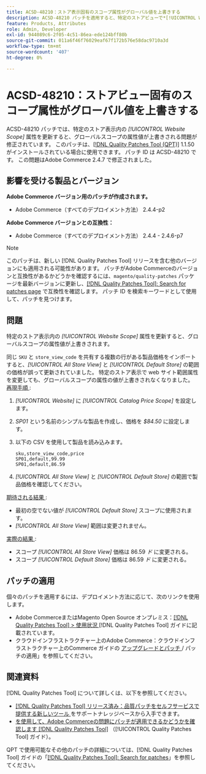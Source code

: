 ```yaml
---
title: ACSD-48210：ストア表示固有のスコープ属性がグローバル値を上書きする
description: ACSD-48210 パッチを適用すると、特定のストアビューで*[!UICONTROL Website Scope]*属性を更新するとグローバルスコープの属性値が上書きされるというAdobe Commerceの問題が修正されます。
feature: Products, Attributes
role: Admin, Developer
exl-id: 944089c6-2f05-4c51-86ea-ede124bff80b
source-git-commit: 011a6f46f76029eaf67f172b576e58dac9710a3d
workflow-type: tm+mt
source-wordcount: '407'
ht-degree: 0%

---
```


# ACSD-48210：ストアビュー固有のスコープ属性がグローバル値を上書きする

ACSD-48210 パッチでは、特定のストア表示内の *[!UICONTROL Website Scope]* 属性を更新すると、グローバルスコープの属性値が上書きされる問題が修正されています。 このパッチは、[[!DNL Quality Patches Tool (QPT)]](https://experienceleague.adobe.com/ja/docs/commerce-operations/tools/quality-patches-tool/quality-patches-tool-to-self-serve-quality-patches) 1.1.50 がインストールされている場合に使用できます。 パッチ ID は ACSD-48210 です。 この問題はAdobe Commerce 2.4.7 で修正されました。

## 影響を受ける製品とバージョン

**Adobe Commerce バージョン用のパッチが作成されます。**

* Adobe Commerce（すべてのデプロイメント方法） 2.4.4-p2

**Adobe Commerce バージョンとの互換性：**

* Adobe Commerce（すべてのデプロイメント方法） 2.4.4 - 2.4.6-p7

>[!NOTE]
>
>このパッチは、新しい [!DNL Quality Patches Tool] リリースを含む他のバージョンにも適用される可能性があります。 パッチがAdobe Commerceのバージョンと互換性があるかどうかを確認するには、`magento/quality-patches` パッケージを最新バージョンに更新し、[[!DNL Quality Patches Tool]: Search for patches page](https://experienceleague.adobe.com/tools/commerce-quality-patches/index.html?lang=ja) で互換性を確認します。 パッチ ID を検索キーワードとして使用して、パッチを見つけます。

## 問題

特定のストア表示内の *[!UICONTROL Website Scope]* 属性を更新すると、グローバルスコープの属性値が上書きされます。

同じ `SKU` と `store_view_code` を共有する複数の行がある製品価格をインポートすると、*[!UICONTROL All Store View]* と *[!UICONTROL Default Store]* の範囲の価格が誤って更新されていました。 特定のストア表示で web サイト範囲属性を変更しても、グローバルスコープの属性の値が上書きされなくなりました。
<u> 再現手順 </u>:

1. *[!UICONTROL Website]* に *[!UICONTROL Catalog Price Scope]* を設定します。
1. *SP01* という名前のシンプルな製品を作成し、価格を *$84.50* に設定します。
1. 以下の CSV を使用して製品を読み込みます。

   ```
   sku,store_view_code,price
   SP01,default,99.99
   SP01,default,86.59
   ```

1. *[!UICONTROL All Store View]* と *[!UICONTROL Default Store]* の範囲で製品価格を確認してください。

<u> 期待される結果 </u>:

* 最初の空でない値が *[!UICONTROL Default Store]* スコープに使用されます。
* *[!UICONTROL All Store View]* 範囲は変更されません。

<u> 実際の結果 </u>:

* スコープ *[!UICONTROL All Store View]* 価格は 86.59 *ド* に変更される。
* スコープ *[!UICONTROL Default Store]* 価格は 86.59 *ド* に変更される。

## パッチの適用

個々のパッチを適用するには、デプロイメント方法に応じて、次のリンクを使用します。

* Adobe CommerceまたはMagento Open Source オンプレミス：[[!DNL Quality Patches Tool] > 使用状況 ](/help/tools/quality-patches-tool/usage.md) [!DNL Quality Patches Tool] ガイドに記載されています。
* クラウドインフラストラクチャー上のAdobe Commerce：クラウドインフラストラクチャー上のCommerce ガイドの [ アップグレードとパッチ ](https://experienceleague.adobe.com/docs/commerce-cloud-service/user-guide/develop/upgrade/apply-patches.html?lang=ja)/ パッチの適用」を参照してください。

## 関連資料

[!DNL Quality Patches Tool] について詳しくは、以下を参照してください。

* [[!DNL Quality Patches Tool]  リリース済み：品質パッチをセルフサービスで提供する新しいツール ](https://experienceleague.adobe.com/ja/docs/commerce-operations/tools/quality-patches-tool/quality-patches-tool-to-self-serve-quality-patches) をサポートナレッジベースから入手できます。
* [ を使用して、Adobe Commerceの問題にパッチが適用できるかどうかを確認します  [!DNL Quality Patches Tool]](/help/tools/quality-patches-tool/patches-available-in-qpt/check-patch-for-magento-issue-with-magento-quality-patches.md) （[!UICONTROL Quality Patches Tool] ガイド）。


QPT で使用可能なその他のパッチの詳細については、[!DNL Quality Patches Tool] ガイドの「[[!DNL Quality Patches Tool]: Search for patches](https://experienceleague.adobe.com/tools/commerce-quality-patches/index.html?lang=ja)」を参照してください。
